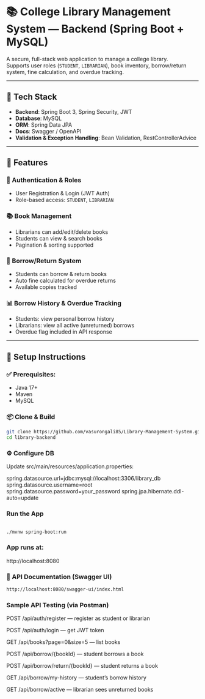 # 📚 College Library Management System — Backend (Spring Boot + MySQL)

A secure, full-stack web application to manage a college library.  
Supports user roles (`STUDENT`, `LIBRARIAN`), book inventory, borrow/return system, fine calculation, and overdue tracking.

---

## 🚀 Tech Stack

- **Backend**: Spring Boot 3, Spring Security, JWT
- **Database**: MySQL
- **ORM**: Spring Data JPA
- **Docs**: Swagger / OpenAPI
- **Validation & Exception Handling**: Bean Validation, RestControllerAdvice

---

## 🔐 Features

### 👤 Authentication & Roles
- User Registration & Login (JWT Auth)
- Role-based access: `STUDENT`, `LIBRARIAN`

### 📚 Book Management
- Librarians can add/edit/delete books
- Students can view & search books
- Pagination & sorting supported

### 🔁 Borrow/Return System
- Students can borrow & return books
- Auto fine calculated for overdue returns
- Available copies tracked

### 📊 Borrow History & Overdue Tracking
- Students: view personal borrow history
- Librarians: view all active (unreturned) borrows
- Overdue flag included in API response

---

## 🔧 Setup Instructions

### ✅ Prerequisites:
- Java 17+
- Maven
- MySQL

### 📦 Clone & Build
```bash
git clone https://github.com/vasurongali85/Library-Management-System.git
cd library-backend
```

### ⚙️ Configure DB

Update src/main/resources/application.properties:

spring.datasource.url=jdbc:mysql://localhost:3306/library_db
spring.datasource.username=root
spring.datasource.password=your_password
spring.jpa.hibernate.ddl-auto=update

### Run the App

```bash

./mvnw spring-boot:run

```

### App runs at:

http://localhost:8080

### 📘 API Documentation (Swagger UI)

```bash
http://localhost:8080/swagger-ui/index.html
```
### Sample API Testing (via Postman)
POST /api/auth/register — register as student or librarian

POST /api/auth/login — get JWT token

GET /api/books?page=0&size=5 — list books

POST /api/borrow/{bookId} — student borrows a book

POST /api/borrow/return/{bookId} — student returns a book

GET /api/borrow/my-history — student’s borrow history

GET /api/borrow/active — librarian sees unreturned books
